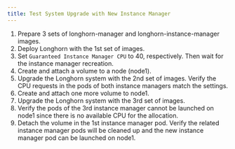 ```yaml
---
title: Test System Upgrade with New Instance Manager
---
```


1. Prepare 3 sets of longhorn-manager and longhorn-instance-manager images.
2. Deploy Longhorn with the 1st set of images.
3. Set `Guaranteed Instance Manager CPU` to 40, respectively.
   Then wait for the instance manager recreation.
4. Create and attach a volume to a node (node1).
5. Upgrade the Longhorn system with the 2nd set of images. 
   Verify the CPU requests in the pods of both instance managers match the settings. 
6. Create and attach one more volume to node1.
7. Upgrade the Longhorn system with the 3rd set of images.
8. Verify the pods of the 3rd instance manager cannot be launched on node1 since there is no available CPU for the allocation.
9. Detach the volume in the 1st instance manager pod. 
   Verify the related instance manager pods will be cleaned up and the new instance manager pod can be launched on node1.